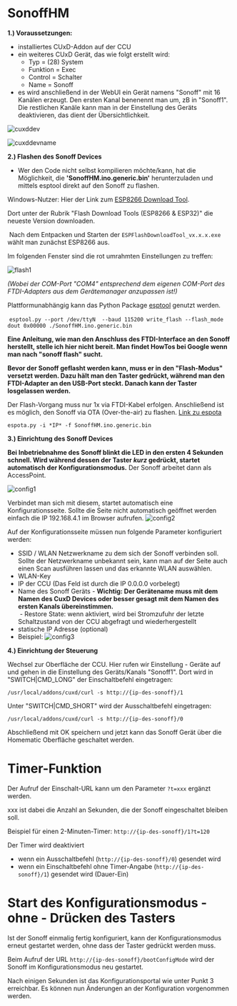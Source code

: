 # SonoffHM

**1.) Voraussetzungen:** 
  - installiertes CUxD-Addon auf der CCU
  - ein weiteres CUxD Gerät, das wie folgt erstellt wird:
    - Typ = (28) System
    - Funktion = Exec
    - Control = Schalter
    - Name = Sonoff    
  - es wird anschließend in der WebUI ein Gerät namens "Sonoff" mit 16 Kanälen erzeugt. Den ersten Kanal benenennt man um, zB in "Sonoff1". Die restlichen Kanäle kann man in der Einstellung des Geräts deaktivieren, das dient der Übersichtlichkeit.
 
 ![cuxddev](Images/CCU_CUxD_sonoff_anlegen.png)    
  
  ![cuxddevname](Images/CCU_Geraetebenennung.png)  


**2.) Flashen des Sonoff Devices** 
  - Wer den Code nicht selbst kompilieren möchte/kann, hat die Möglichkeit, die **'SonoffHM.ino.generic.bin'** herunterzuladen und mittels esptool direkt auf den Sonoff zu flashen. 
  
  Windows-Nutzer: Hier der Link zum [ESP8266 Download Tool](http://espressif.com/en/support/download/other-tools). 
  
  Dort unter der Rubrik "Flash Download Tools (ESP8266 & ESP32)" die neueste Version downloaden.
  
  Nach dem Entpacken und Starten der `ESPFlashDownloadTool_vx.x.x.exe` wählt man zunächst ESP8266 aus.
  
  Im folgenden Fenster sind die rot umrahmten Einstellungen zu treffen:
  
  ![flash1](Images/Sonoff-Flash1.png)
  
  _(Wobei der COM-Port "COM4" entsprechend dem eigenen COM-Port des FTDI-Adapters aus dem Gerätemanager anzupassen ist!)_
 
  Plattformunabhängig kann das Python Package [esptool](https://pypi.python.org/pypi/esptool/) genutzt werden.
  
  `esptool.py --port /dev/ttyN  --baud 115200 write_flash --flash_mode dout 0x00000 ./SonoffHM.ino.generic.bin`

**Eine Anleitung, wie man den Anschluss des FTDI-Interface an den Sonoff herstellt, stelle ich hier nicht bereit. Man findet HowTos bei Google wenn man nach "sonoff flash" sucht.**

**Bevor der Sonoff geflasht werden kann, muss er in den "Flash-Modus" versetzt werden. Dazu hält man den Taster gedrückt, während man den FTDI-Adapter an den USB-Port steckt. Danach kann der Taster losgelassen werden.**

Der Flash-Vorgang muss nur 1x via FTDI-Kabel erfolgen. Anschließend ist es möglich, den Sonoff via OTA (Over-the-air) zu flashen. [Link zu espota](https://github.com/esp8266/Arduino/tree/master/tools)
    
    espota.py -i *IP* -f SonoffHM.ino.generic.bin 

**3.) Einrichtung des Sonoff Devices**

  **Bei Inbetriebnahme des Sonoff blinkt die LED in den ersten 4 Sekunden schnell.
  Wird während dessen der Taster *kurz* gedrückt, startet automatisch der Konfigurationsmodus.**
  Der Sonoff arbeitet dann als AccessPoint. 
  
  ![config1](Images/Sonoff-ConfigMode1.png)
  

  Verbindet man sich mit diesem, startet automatisch eine Konfigurationsseite. Sollte die Seite nicht automatisch geöffnet werden einfach die IP 192.168.4.1 im Browser aufrufen.
    ![config2](Images/Sonoff-ConfigMode2.png)

  Auf der Konfigurationsseite müssen nun folgende Parameter konfiguriert werden:
  - SSID / WLAN Netzwerkname zu dem sich der Sonoff verbinden soll. Sollte der Netzwerkname unbekannt sein, kann man auf der Seite auch einen Scan ausführen lassen und das erkannte WLAN auswählen.
  - WLAN-Key
  - IP der CCU (Das Feld ist durch die IP 0.0.0.0 vorbelegt)
  - Name des Sonoff Geräts - 
    **Wichtig: Der Gerätename muss mit dem Namen des CuxD Devices oder besser gesagt mit dem Namen des ersten Kanals übereinstimmen.**    
  - Restore State: wenn aktiviert, wird bei Stromzufuhr der letzte Schaltzustand von der CCU abgefragt und wiederhergestellt
  - statische IP Adresse (optional)
  - Beispiel:
      ![config3](Images/Sonoff-ConfigMode3.png)


  
**4.) Einrichtung der Steuerung**

  Wechsel zur Oberfläche der CCU. Hier rufen wir Einstellung - Geräte auf und gehen in die Einstellung des Geräts/Kanals "Sonoff1".
  Dort wird in "SWITCH|CMD_LONG" der Einschaltbefehl eingetragen:
  
  ```/usr/local/addons/cuxd/curl -s http://{ip-des-sonoff}/1```
  
  Unter "SWITCH|CMD_SHORT" wird der Ausschaltbefehl eingetragen:
  
  ```/usr/local/addons/cuxd/curl -s http://{ip-des-sonoff}/0```
 
  Abschließend mit OK speichern und jetzt kann das Sonoff Gerät über die Homematic Oberfläche geschaltet werden.
  
  
  
# Timer-Funktion
Der Aufruf der Einschalt-URL kann um den Parameter `?t=xxx` ergänzt werden.

xxx ist dabei die Anzahl an Sekunden, die der Sonoff eingeschaltet bleiben soll.

Beispiel für einen 2-Minuten-Timer:
`http://{ip-des-sonoff}/1?t=120`

Der Timer wird deaktiviert
  - wenn ein Ausschaltbefehl (`http://{ip-des-sonoff}/0`) gesendet wird
  - wenn ein Einschaltbefehl ohne Timer-Angabe (`http://{ip-des-sonoff}/1`) gesendet wird (Dauer-Ein)

# Start des Konfigurationsmodus  - ohne - Drücken des Tasters
Ist der Sonoff einmalig fertig konfiguriert, kann der Konfigurationsmodus erneut gestartet werden, ohne dass der Taster gedrückt werden muss.

Beim Aufruf der URL `http://{ip-des-sonoff}/bootConfigMode` wird der Sonoff im Konfigurationsmodus neu gestartet.

Nach einigen Sekunden ist das Konfigurationsportal wie unter Punkt 3 erreichbar. Es können nun Änderungen an der Konfiguration vorgenommen werden.
